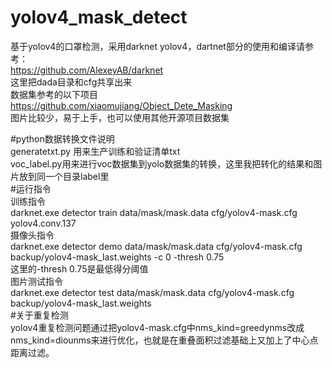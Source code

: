 # yolov4_mask_detect  
基于yolov4的口罩检测，采用darknet yolov4，dartnet部分的使用和编译请参考：  
https://github.com/AlexeyAB/darknet  
这里把dada目录和cfg共享出来  
数据集参考的以下项目  
https://github.com/xiaomujiang/Object_Dete_Masking  
图片比较少，易于上手，也可以使用其他开源项目数据集  

#python数据转换文件说明  
generatetxt.py 用来生产训练和验证清单txt  
voc_label.py用来进行voc数据集到yolo数据集的转换，这里我把转化的结果和图片放到同一个目录label里  
#运行指令  
训练指令  
darknet.exe detector train data/mask/mask.data cfg/yolov4-mask.cfg yolov4.conv.137  
摄像头指令  
darknet.exe detector demo data/mask/mask.data cfg/yolov4-mask.cfg backup/yolov4-mask_last.weights -c 0 -thresh 0.75  
这里的-thresh 0.75是最低得分阈值  
图片测试指令  
darknet.exe detector test data/mask/mask.data cfg/yolov4-mask.cfg backup/yolov4-mask_last.weights   
#关于重复检测  
yolov4重复检测问题通过把yolov4-mask.cfg中nms_kind=greedynms改成nms_kind=diounms来进行优化，也就是在重叠面积过滤基础上又加上了中心点距离过滤。  
